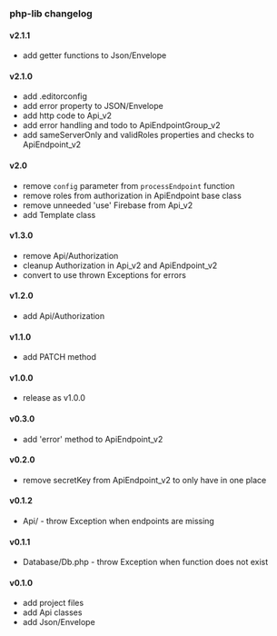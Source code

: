 ### php-lib changelog

#### v2.1.1

* add getter functions to Json/Envelope


#### v2.1.0

* add .editorconfig
* add error property to JSON/Envelope
* add http code to Api_v2
* add error handling and todo to ApiEndpointGroup_v2
* add sameServerOnly and validRoles properties and checks to ApiEndpoint_v2

#### v2.0

* remove `config` parameter from `processEndpoint` function
* remove roles from authorization in ApiEndpoint base class
* remove unneeded 'use' Firebase from Api_v2
* add Template class


#### v1.3.0

* remove Api/Authorization
* cleanup Authorization in Api_v2 and ApiEndpoint_v2
* convert to use thrown Exceptions for errors

#### v1.2.0

* add Api/Authorization

#### v1.1.0

* add PATCH method

#### v1.0.0

* release as v1.0.0

#### v0.3.0

* add 'error' method to ApiEndpoint_v2

#### v0.2.0

* remove secretKey from ApiEndpoint_v2 to only have in one place

#### v0.1.2

* Api/ - throw Exception when endpoints are missing

#### v0.1.1

* Database/Db.php - throw Exception when function does not exist

#### v0.1.0

* add project files
* add Api classes
* add Json/Envelope

